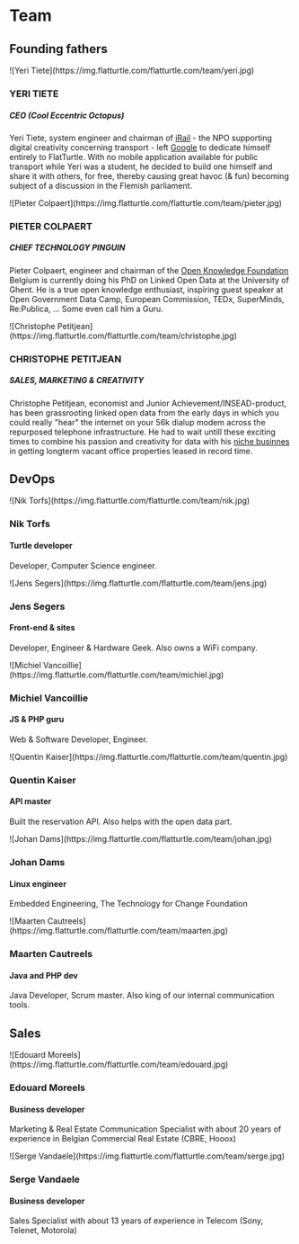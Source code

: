 Team
====

Founding fathers
----------------

<div class="row"><div class="col-md-4">![Yeri Tiete](https://img.flatturtle.com/flatturtle.com/team/yeri.jpg)

### YERI TIETE

##### CEO (Cool Eccentric Octopus)

Yeri Tiete, system engineer and chairman of [iRail](http://hello.iRail.be) - the NPO supporting digital creativity concerning transport - left [Google](https://www.google.com/about/jobs/locations/saint-ghislain) to dedicate himself entirely to FlatTurtle. 
With no mobile application available for public transport while Yeri was a student, he decided to build one himself and share it with others, for free, thereby causing great havoc (& fun) becoming subject of a discussion in the Flemish parliament.

</div><div class="col-md-4">![Pieter Colpaert](https://img.flatturtle.com/flatturtle.com/team/pieter.jpg)

### PIETER COLPAERT

##### CHIEF TECHNOLOGY PINGUIN

Pieter Colpaert, engineer and chairman of the [Open Knowledge Foundation](http://okfn.be) Belgium is currently doing his PhD on Linked Open Data at the University of Ghent. He is a true open knowledge enthusiast, inspiring guest speaker at Open Government Data Camp, European Commission, TEDx, SuperMinds, Re:Publica, ... Some even call him a Guru. 

</div><div class="col-md-4">![Christophe Petitjean](https://img.flatturtle.com/flatturtle.com/team/christophe.jpg)

### CHRISTOPHE PETITJEAN

##### SALES, MARKETING & CREATIVITY

Christophe Petitjean, economist and Junior Achievement/INSEAD-product, has been grassrooting linked open data from the early days in which you could really "hear" the internet on your 56k dialup modem across the repurposed telephone infrastructure. He had to wait untill these exciting times to combine his passion and creativity for data with his [niche businnes](http://www.rentalvalue.be) in getting longterm vacant office properties leased in record time.

</div></div>

DevOps
------

<div class="row"><div class="col-md-4">![Nik Torfs](https://img.flatturtle.com/flatturtle.com/team/nik.jpg)

### Nik Torfs
#### Turtle developer

Developer, Computer Science engineer. 

</div><div class="col-md-4">![Jens Segers](https://img.flatturtle.com/flatturtle.com/team/jens.jpg)

### Jens Segers
#### Front-end & sites

Developer, Engineer & Hardware Geek. Also owns a WiFi company. 

</div><div class="col-md-4">![Michiel Vancoillie](https://img.flatturtle.com/flatturtle.com/team/michiel.jpg)

### Michiel Vancoillie
#### JS & PHP guru

Web & Software Developer, Engineer.

</div></div><div class="row"><div class="col-md-4">![Quentin Kaiser](https://img.flatturtle.com/flatturtle.com/team/quentin.jpg)

### Quentin Kaiser
#### API master

Built the reservation API. Also helps with the open data part. 

</div><div class="col-md-4">![Johan Dams](https://img.flatturtle.com/flatturtle.com/team/johan.jpg)

### Johan Dams
#### Linux engineer

Embedded Engineering, The Technology for Change Foundation

</div><div class="col-md-4">![Maarten Cautreels](https://img.flatturtle.com/flatturtle.com/team/maarten.jpg)

### Maarten Cautreels
#### Java and PHP dev

Java Developer, Scrum master. Also king of our internal communication tools. 

</div></div>

Sales
-----

<div class="row"><div class="col-md-6">![Edouard Moreels](https://img.flatturtle.com/flatturtle.com/team/edouard.jpg)

### Edouard Moreels
#### Business developer

Marketing & Real Estate Communication Specialist with about 20 years of experience in Belgian Commercial Real Estate (CBRE, Hooox)

</div><div class="col-md-6">![Serge Vandaele](https://img.flatturtle.com/flatturtle.com/team/serge.jpg)

### Serge Vandaele
#### Business developer

Sales Specialist with about 13 years of experience in Telecom (Sony, Telenet, Motorola)</div></div>
